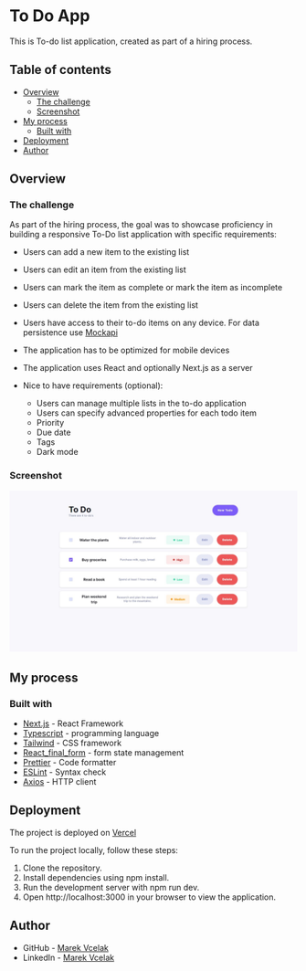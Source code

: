 # To Do App

This is To-do list application, created as part of a hiring process.

## Table of contents

- [Overview](#overview)
  - [The challenge](#the-challenge)
  - [Screenshot](#screenshot)
- [My process](#my-process)
  - [Built with](#built-with)
- [Deployment](#deployment)
- [Author](#author)

## Overview

### The challenge

As part of the hiring process, the goal was to showcase proficiency in building a responsive To-Do list application with specific requirements:

- Users can add a new item to the existing list
- Users can edit an item from the existing list
- Users can mark the item as complete or mark the item as incomplete
- Users can delete the item from the existing list
- Users have access to their to-do items on any device. For data persistence use [Mockapi](https://mockapi.io/)

- The application has to be optimized for mobile devices
- The application uses React and optionally Next.js as a server
- Nice to have requirements (optional):
  - Users can manage multiple lists in the to-do application
  - Users can specify advanced properties for each todo item
  - Priority
  - Due date
  - Tags
  - Dark mode

### Screenshot

![To-Do App Screenshot](./public/screenshot.jpg)

## My process

### Built with

- [Next.js](https://nextjs.org/) - React Framework
- [Typescript](https://www.typescriptlang.org/) - programming language
- [Tailwind](https://tailwindcss.com/) - CSS framework
- [React_final_form](https://final-form.org/react) - form state management
- [Prettier](https://prettier.io/) - Code formatter
- [ESLint](https://eslint.org/) - Syntax check
- [Axios](https://axios-http.com/) - HTTP client

## Deployment

The project is deployed on [Vercel](https://to-do-app-one-hazel.vercel.app/)

To run the project locally, follow these steps:

1. Clone the repository.
2. Install dependencies using npm install.
3. Run the development server with npm run dev.
4. Open http://localhost:3000 in your browser to view the application.

## Author

- GitHub - [Marek Vcelak](https://github.com/VcelakMarek)
- LinkedIn - [Marek Vcelak](https://www.linkedin.com/in/marek-v%C4%8Del%C3%A1k-6176bb1b0/)
